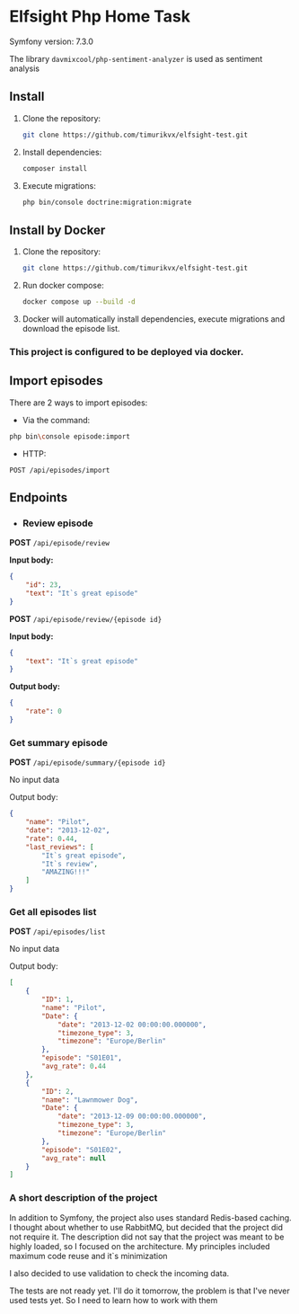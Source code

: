 # Elfsight Php Home Task


Symfony version: 7.3.0

The library `davmixcool/php-sentiment-analyzer` is used as sentiment analysis

## Install
1. Clone the repository:
   ```bash
   git clone https://github.com/timurikvx/elfsight-test.git
   ```
2. Install dependencies:
   ```bash
   composer install
   ```
3. Execute migrations:
   ```bash
   php bin/console doctrine:migration:migrate
   ```

## Install by Docker
1. Clone the repository:
   ```bash
   git clone https://github.com/timurikvx/elfsight-test.git
   ```
2. Run docker compose:
   ```bash
   docker compose up --build -d
   ```
3. Docker will automatically install dependencies, execute migrations and download the episode list.

### **This project is configured to be deployed via docker.**

## Import episodes

There are 2 ways to import episodes:
- Via the command:
```bash
php bin\console episode:import
```
- HTTP:
```http
POST /api/episodes/import
```

## Endpoints

- ### Review episode

**POST** `/api/episode/review`

**Input body:**
```json
{
    "id": 23,
    "text": "It`s great episode"
}

```

**POST** `/api/episode/review/{episode id}`

**Input body:**
```json
{
    "text": "It`s great episode"
}

```

**Output body:**

```json
{
    "rate": 0
}
```

### Get summary episode

**POST** `/api/episode/summary/{episode id}`

No input data

Output body:
```json
{
    "name": "Pilot",
    "date": "2013-12-02",
    "rate": 0.44,
    "last_reviews": [
        "It`s great episode",
        "It`s review",
        "AMAZING!!!"
    ]
}

```

### Get all episodes list

**POST** `/api/episodes/list`

No input data

Output body:
```json
[
    {
        "ID": 1,
        "name": "Pilot",
        "Date": {
            "date": "2013-12-02 00:00:00.000000",
            "timezone_type": 3,
            "timezone": "Europe/Berlin"
        },
        "episode": "S01E01",
        "avg_rate": 0.44
    },
    {
        "ID": 2,
        "name": "Lawnmower Dog",
        "Date": {
            "date": "2013-12-09 00:00:00.000000",
            "timezone_type": 3,
            "timezone": "Europe/Berlin"
        },
        "episode": "S01E02",
        "avg_rate": null
    }
]

```

### A short description of the project

In addition to Symfony, the project also uses standard Redis-based caching.
I thought about whether to use RabbitMQ, but decided that the project did not require it.
The description did not say that the project was meant to be highly loaded, so I focused on the architecture.
My principles included maximum code reuse and it`s minimization

I also decided to use validation to check the incoming data.

The tests are not ready yet. I'll do it tomorrow, the problem is that I've never used tests yet.
So I need to learn how to work with them

